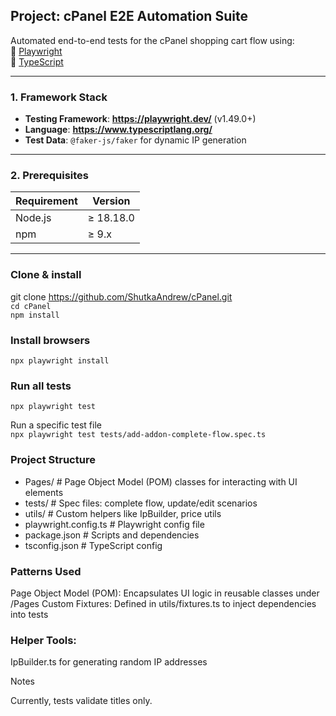 ##  Project: **cPanel E2E Automation Suite**

Automated end-to-end tests for the cPanel shopping cart flow using:  
🔹 [Playwright](https://playwright.dev/)  
🔹 [TypeScript](https://www.typescriptlang.org/)  

---

###  **1. Framework Stack**
- **Testing Framework**: **https://playwright.dev/** (v1.49.0+)  
- **Language**: **https://www.typescriptlang.org/** 
- **Test Data**: `@faker-js/faker` for dynamic IP generation  

---

###  **2. Prerequisites**
| Requirement       | Version       | 
|-------------------|---------------|
| Node.js          | ≥ 18.18.0     | 
| npm              | ≥ 9.x         | 

---


### Clone & install
git clone https://github.com/ShutkaAndrew/cPanel.git  
`cd cPanel`  
`npm install`  

###  Install browsers  
`npx playwright install`  

###  Run all tests  
`npx playwright test`  

Run a specific test file  
`npx playwright test tests/add-addon-complete-flow.spec.ts`  

### Project Structure
- Pages/           # Page Object Model (POM) classes for interacting with UI elements
- tests/           # Spec files: complete flow, update/edit scenarios
- utils/           # Custom helpers like IpBuilder, price utils
- playwright.config.ts  # Playwright config file
- package.json     # Scripts and dependencies
- tsconfig.json    # TypeScript config

### Patterns Used  

Page Object Model (POM): Encapsulates UI logic in reusable classes under /Pages
Custom Fixtures: Defined in utils/fixtures.ts to inject dependencies into tests

### Helper Tools:

IpBuilder.ts for generating random IP addresses

Notes

Currently, tests validate titles only.



 
